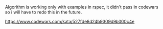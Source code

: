 Algorithm is working only with examples in rspec, it didn't pass in codewars so i will have to redo this in the future.

https://www.codewars.com/kata/527fde8d24b9309d9b000c4e